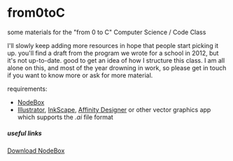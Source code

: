 from0toC
========

some materials for the "from 0 to C" Computer Science / Code Class

I'll slowly keep adding more resources in hope that people start picking it up.
you'll find a draft from the program we wrote for a school in 2012, but it's not up-to-date.
good to get an idea of how I structure this class.
I am all alone on this, and most of the year drowning in work, so please get in touch if you want to know more or ask for more material.




requirements:

* [NodeBox][_link_nodebox]  
* [Illustrator][_link_illustrator], [InkScape][_link_inkscape], [Affinity Designer][_link_affinity] or other vector graphics app which supports the _.ai_ file format 




<a name="links"></a>
##### useful links
[Download NodeBox][_link_nodebox]

[_link_nodebox]:http://nodebox.net "NodeBox main site"
[_link_illustrator]:http://adobe.com/illustrator "Adobe Illustrator"
[_link_inkscape]:https://inkscape.org/en/ "Inkscape"
[_link_affinity]:https://affinity.serif.com/en-us/ "Affinity Designer"
